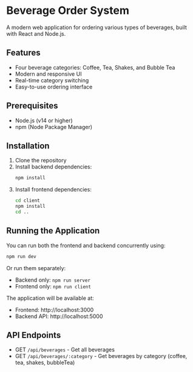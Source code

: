 # Beverage Order System

A modern web application for ordering various types of beverages, built with React and Node.js.

## Features

- Four beverage categories: Coffee, Tea, Shakes, and Bubble Tea
- Modern and responsive UI
- Real-time category switching
- Easy-to-use ordering interface

## Prerequisites

- Node.js (v14 or higher)
- npm (Node Package Manager)

## Installation

1. Clone the repository
2. Install backend dependencies:
   ```bash
   npm install
   ```
3. Install frontend dependencies:
   ```bash
   cd client
   npm install
   cd ..
   ```

## Running the Application

You can run both the frontend and backend concurrently using:

```bash
npm run dev
```

Or run them separately:

- Backend only: `npm run server`
- Frontend only: `npm run client`

The application will be available at:
- Frontend: http://localhost:3000
- Backend API: http://localhost:5000

## API Endpoints

- GET `/api/beverages` - Get all beverages
- GET `/api/beverages/:category` - Get beverages by category (coffee, tea, shakes, bubbleTea) 